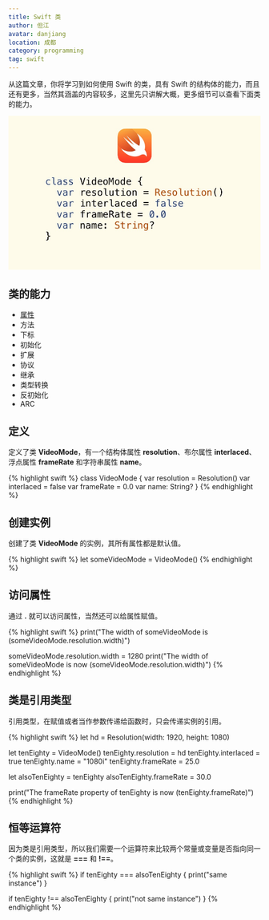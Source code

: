 ```yaml
---
title: Swift 类
author: 但江
avatar: danjiang
location: 成都
category: programming
tag: swift
---
```


从这篇文章，你将学习到如何使用 Swift 的类，具有 Swift 的结构体的能力，而且还有更多，当然其涵盖的内容较多，这里先只讲解大概，更多细节可以查看下面类的能力。

![Swift Classes](/images/swift-classes.jpg)

## 类的能力

* [属性](/programming/2016/07/30/swift-properties/)
* 方法
* 下标
* 初始化
* 扩展
* 协议
* 继承
* 类型转换
* 反初始化
* ARC

## 定义

定义了类 **VideoMode**，有一个结构体属性 **resolution**、布尔属性 **interlaced**、浮点属性 **frameRate** 和字符串属性 **name**。

{% highlight swift %}
class VideoMode {
  var resolution = Resolution()
  var interlaced = false
  var frameRate = 0.0
  var name: String?
}
{% endhighlight %}

## 创建实例

创建了类 **VideoMode** 的实例，其所有属性都是默认值。

{% highlight swift %}
let someVideoMode = VideoMode()
{% endhighlight %}

## 访问属性

通过 **.** 就可以访问属性，当然还可以给属性赋值。

{% highlight swift %}
print("The width of someVideoMode is \(someVideoMode.resolution.width)")

someVideoMode.resolution.width = 1280
print("The width of someVideoMode is now \(someVideoMode.resolution.width)")
{% endhighlight %}

## 类是引用类型

引用类型，在赋值或者当作参数传递给函数时，只会传递实例的引用。

{% highlight swift %}
let hd = Resolution(width: 1920, height: 1080)

let tenEighty = VideoMode()
tenEighty.resolution = hd
tenEighty.interlaced = true
tenEighty.name = "1080i"
tenEighty.frameRate = 25.0

let alsoTenEighty = tenEighty
alsoTenEighty.frameRate = 30.0

print("The frameRate property of tenEighty is now \(tenEighty.frameRate)")
{% endhighlight %}

## 恒等运算符

因为类是引用类型，所以我们需要一个运算符来比较两个常量或变量是否指向同一个类的实例，这就是 **===** 和 **!==**。

{% highlight swift %}
if tenEighty === alsoTenEighty {
  print("same instance")
}

if tenEighty !== alsoTenEighty {
  print("not same instance")
}
{% endhighlight %}
